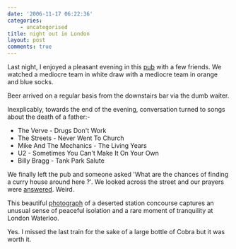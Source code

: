 ```yaml
---
date: '2006-11-17 06:22:36'
categories:
    - uncategorised
title: night out in London
layout: post
comments: true
---
```


Last night, I enjoyed a pleasant evening in this
[pub](http://www.beerintheevening.com/pubs/s/26/2611/Sun_Tavern/Covent_Garden)
with a few friends. We watched a mediocre team in white draw with a
mediocre team in orange and blue socks.

Beer arrived on a regular basis from the downstairs bar via the dumb
waiter.

Inexplicably, towards the end of the evening, conversation turned to
songs about the death of a father:-

-   The Verve - Drugs Don't Work
-   The Streets - Never Went To Church
-   Mike And The Mechanics - The Living Years
-   U2 - Sometimes You Can't Make It On Your Own
-   Billy Bragg - Tank Park Salute

We finally left the pub and someone asked 'What are the chances of
finding a curry house around here ?'. We looked across the street and
our prayers were
[answered](http://flickr.com/photos/70276096@N00/299020805/). Weird.

This beautiful
[photograph](http://flickr.com/photos/70276096@N00/299032154/) of a
deserted station concourse captures an unusual sense of peaceful
isolation and a rare moment of tranquility at London Waterloo.

Yes. I missed the last train for the sake of a large bottle of Cobra but
it was worth it.
